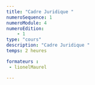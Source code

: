 ```yaml
---
title: "Cadre Juridique "
numeroSequence: 1
numeroModule: 4
numeroEdition:
    - 1
type: "cours"
description: "Cadre Juridique "
temps: 2 heures

formateurs : 
 - lionelMaurel

---
```



